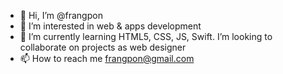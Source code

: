 - 👋 Hi, I’m @frangpon
- 👀 I’m interested in web & apps development
- 🌱 I’m currently learning HTML5, CSS, JS, Swift. I’m looking to collaborate on projects as web designer
- 📫 How to reach me frangpon@gmail.com

<!---
frangpon/frangpon is a ✨ special ✨ repository because its `README.md` (this file) appears on your GitHub profile.
You can click the Preview link to take a look at your changes.
--->
